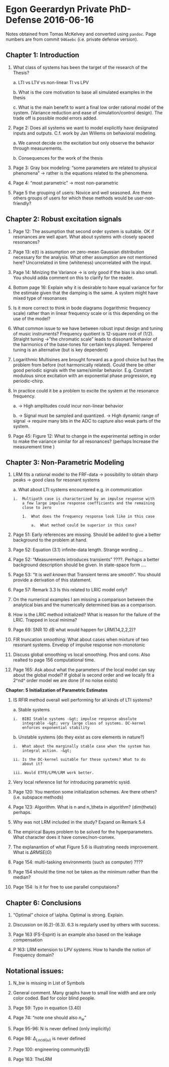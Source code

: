 # Egon Geerardyn Private PhD-Defense 2016-06-16
Notes obtained from Tomas McKelvey and converted using `pandoc`. 
Page numbers are from commit `946aebc` (i.e. private defense version).

## Chapter 1: Introduction

1.  What class of systems has been the target of the research of the
    Thesis?

    a.  LTI vs LTV vs non-linear TI vs LPV

    b.  What is the core motivation to base all simulated examples in
        the thesis

    c.  What is the main benefit to want a final low order rational
        model of the system. (Variance reduction and ease of
        simulation/control design). The trade off is possible model
        errors added.

2.  Page 2: Does all systems we want to model explicitly have designated
    inputs and outputs. C.f. work by Jan Willems on behavioral modeling.

    a.  We cannot decide on the excitation but only observe the behavior
        through measurements.

    b.  Consequences for the work of the thesis

3.  Page 3: Gray box modeling: “some parameters are related to physical
    phenomena” -> rather is the equations related to the phenomena.

4.  Page 4: “most parametric” -> most non-parametric

5.  Page 5 the grouping of users: Novice and well seasoned. Are there
    others groups of users for which these methods would be
    user-non-friendly?

## Chapter 2: Robust excitation signals

1.  Page 12: The assumption that second order system is suitable. OK if
    resonances are well apart. What about systems with closely spaced
    resonances?

2.  Page 13: e(t) is assumption on zero-mean Gaussian distribution
    necessary for the analysis. What other assumption are not mentioned
    here? Uncorrelated in time (whiteness) uncorrelated with the input.

3.  Page 14: Minizing the Variance -&gt; is only good if the bias is
    also small. You should adda comment on this to clarify for
    the reader.

4.  Bottom page 16: Explain why it is desirable to have equal variance
    for for the estimate given that the damping is the same. A system
    might have mixed type of resonanses

5.  Is it more correct to think in bode diagrams (logarithmic
    frequency scale) rather than in linear frequency scale or is this
    depending on the use of the model?

6.  What common issue to we have between robust input design and tuning
    of music instruments? Frequency quotient is 12-square root of (1/2).
    Straight tuning -&gt;”the chromatic scale” leads to dissonant
    behavior of the harmonics of the base-tones for certain keys played.
    Tempered tuning is an alternative (but is key dependent)

7.  Logarithmic Multisines are brought forward as a good choice but has
    the problem from before (not harmonically related). Could there be
    other good periodic signals with the same/similar behavior. E.g.
    Constant modulous since excitation with an exponential phase
    progression, eg periodic-chirp.

8.  In practice could it be a problem to excite the system at the
    resonance frequency.

    a.  -&gt; High amplitudes could incur non-linear behavior

    b.  -&gt; Signal must be sampled and quantized. -&gt; High dynamic
        range of signal -&gt; require many bits in the ADC to capture
        also weak parts of the system.

9.  Page 45: Figure 12: What to change in the experimental setting in
    order to make the variance similar for all resonances? (perhaps
    Increase the measurement time )

## Chapter 3: Non-Parametric Modeling

1.  LRM fits a rational model to the FRF-data -&gt; possibility to
    obtain sharp peaks -&gt; good class for resonant systems

    a.  What about LTI systems encountered e.g. in communication

        i.  Multipath case is characterized by an impulse response with
            a few large impulse response coefficients and the remaining
            close to zero

            1.  What does the frequency response look like in this case

                a.  What method could be superior in this case?

2.  Page 51: Early references are missing. Should be added to give a
    better background to the problem at hand.

3.  Page 52: Equation (3.1) infinite-data length. Strange wording …

4.  Page 52: “Measurements introduces transients” ????. Perhaps a better
    background description should be given. In state-space form ….

5.  Page 53: “It is *well known* that Transient terms are smooth”. You
    should provide a derivation of this statement.

6.  Page 57: Remark 3.3 Is this related to LRIC model only?

7.  On the numerical examples I am missing a comparison between the
    analytical bias and the numerically determined bias as a comparison.

8.  How is the LRIC method initialized? What is reason for the failure
    of the LRIC. Trapped in local minima?

9.  Page 69: SNR 10 dB what would happen for LRM(14,2,2,2)?

10. FIR truncation smoothing: What about cases when mixture of two
    resonant systems. Envelop of impulse response non-monotonic

11. Discuss global smoothing vs local smoothing. Pros and cons. Also
    realted to page 156 computational time.

12. Page 165: Ask about what the parameters of the local model can say
    about the global model? If global is second order and we locally fit
    a 2^nd^ order model we are done (if no noise exists)

**Chapter: 5 Initialization of Parametric Estimates**

1.  IS RFIR method overall well performing for all kinds of LTI systems?

    a.  Stable systems

        i.  BIBI Stable systems -&gt; impulse response absolute
            integrable -&gt; very large class of systems. DC-kernel
            enforces exponential stability

    b.  Unstable systems (do they exist as core elements in nature?)

        i.  What about the marginally stable case when the system has
            integral action. -&gt;

        ii. Is the DC-kernel suitable for these systems? What to do
            about it?

        iii. Would ETFE/LPM/LRM work better.

2.  Very local reference list for introducing parametric sysid.

3.  Page 120: You mention some initialization schemes. Are there
    others? (i.e. subspace methods)

4.  Page 123: Algorithm. What is n and n\_\\theta in
    algorithm? (dim(theta)) perhaps.

5.  Why was not LRM included in the study? Expand on Remark 5.4

6.  The empirical Bayes problem to be solved for the hyperparameters.
    What character does it have convec/non-convex.

7.  The explanantion of what Figure 5.6 is illustrating
    needs improvement. What is $\Delta RMSE(G)$

8.  Page 154: multi-tasking environments (such as computer) ????

9.  Page 154 should the time not be taken as the minimum rather than the
    median?

10. Page 154: Is it for free to use parallel computaions?

## Chapter 6: Conclusions

1.  “Optimal” choice of \\alpha. Optimal is strong. Explain.

2.  Discussion on (6.2)-(6.3). 6.3 is regularly used by others
    with success.

3.  Page 163 (FS-Esprit) is an example also based on the leakage
    compensation

4.  P 163: LRM extension to LPV systems. How to handle the notion of
    Frequency domain?

## Notational issues:

1.  N\_bw is missing in List of Symbols

2.  General comment. Many graphs have to small line width and are only
    color coded. Bad for color blind people.

3.  Page 59: Typo in equation (3.40)

4.  Page 74: “note one should also $n_w$”

5.  Page 95-96: N is never defined (only implicitly)

6.  Page 98: $\Delta_{Local(\omega)}$ is never defined

7.  Page 100: engineering community(\$)

8.  Page 163: TheLRM


